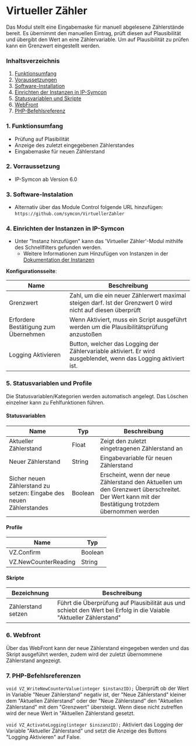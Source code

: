 # Virtueller Zähler
Das Modul stellt eine Eingabemaske für manuell abgelesene Zählerstände bereit. Es übernimmt den manuellen Eintrag, prüft diesen auf Plausibilität und übergibt den Wert an eine Zählervariable.
Um auf Plausibilität zu prüfen kann ein Grenzwert eingestellt werden. 

### Inhaltsverzeichnis

1. [Funktionsumfang](#1-funktionsumfang)
2. [Voraussetzungen](#2-voraussetzungen)
3. [Software-Installation](#3-software-installation)
4. [Einrichten der Instanzen in IP-Symcon](#4-einrichten-der-instanzen-in-ip-symcon)
5. [Statusvariablen und Skripte](#5-statusvariablen-und-skripte)
6. [WebFront](#6-webfront)
7. [PHP-Befehlsreferenz](#7-php-befehlsreferenz)

### 1. Funktionsumfang

* Prüfung auf Plasibilität
* Anzeige des zuletzt eingegebenen Zählerstandes
* Eingabemaske für neuen Zählerstand

### 2. Vorraussetzung
- IP-Symcon ab Version 6.0

### 3. Software-Instalation

* Alternativ über das Module Control folgende URL hinzufügen:
`https://github.com/symcon/VirtuellerZahler`

### 4. Einrichten der Instanzen in IP-Symcon 

- Unter "Instanz hinzufügen" kann das 'Virtueller Zähler'-Modul mithilfe des Schnellfilters gefunden werden.
    - Weitere Informationen zum Hinzufügen von Instanzen in der [Dokumentation der Instanzen](https://www.symcon.de/service/dokumentation/konzepte/instanzen/#Instanz_hinzufügen)

__Konfigurationsseite__:

Name                                 | Beschreibung
------------------------------------ | ---------------------------------
Grenzwert                            | Zahl, um die ein neuer Zählerwert maximal steigen darf. Ist der Grenzwert 0 wird nicht auf diesen überprüft
Erfordere Bestätigung zum Übernehmen | Wenn Aktiviert, muss ein Script ausgeführt werden um die Plausibilitätsprüfung anzustoßen
Logging Aktivieren                   | Button, welcher das Logging der Zählervariable aktiviert. Er wird ausgeblendet, wenn das Logging aktiviert ist.

### 5. Statusvariablen und Profile
Die Statusvariablen/Kategorien werden automatisch angelegt. Das Löschen einzelner kann zu Fehlfunktionen führen.

#### Statusvariablen

Name                                                                | Typ     | Beschreibung
------------------------------------------------------------------- | ------- | -------------
Aktueller Zählerstand                                               | Float   | Zeigt den zuletzt eingetragenen Zählerstand an
Neuer Zählerstand                                                   | String  | Eingabevariable für neuen Zählerstand
Sicher neuen Zählerstand zu setzen: Eingabe des neuen Zählerstandes | Boolean | Erscheint, wenn der neue Zählerstand den Aktuellen um den Grenzwert überschreitet. Der Wert kann mit der Bestätigung trotzdem übernommen werden

#### Profile

Name                 | Typ
-------------------- | ----
VZ.Confirm           | Boolean
VZ.NewCounterReading | String

#### Skripte
Bezeichnung           | Beschreibung 
--------------------- | --------------------------------------------------
Zählerstand setzen    | Führt die Überprüfung auf Plausibilität aus und schiebt den Wert bei Erfolg in die Vaiable "Aktueller Zählerstand"

### 6. Webfront

Über das WebFront kann der neue Zählerstand eingegeben werden und das Skript ausgeführt werden, zudem wird der zuletzt übernommene Zählerstand angezeigt. 

### 7. PHP-Befehlsreferenzen
`void VZ_WriteNewCounterValue(integer $instanzID);`
Überprüft ob der Wert in Variable "Neuer Zählerstand" negativ ist, der "Neue Zählerstand" kleiner dem "Aktuellen Zählerstand" oder der "Neue Zählerstand" den "Aktuellen Zählerstand" mit dem "Grenzwert" übersteigt. Wenn diese nicht zutreffen  wird der neue Wert in "Aktuellen Zählerstand gesetzt. 

`void VZ_ActivateLogging(integer $inszanzID);`
Aktiviert das Logging der Variable "Aktueller Zählerstand" und setzt die Anzeige des Buttons "Logging Aktivieren" auf False. 
